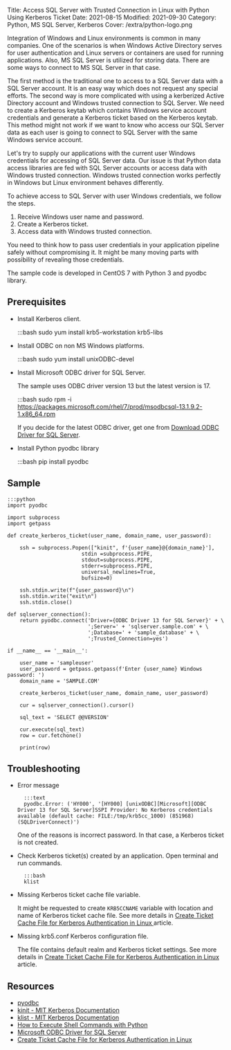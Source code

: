 Title: Access SQL Server with Trusted Connection in Linux with Python Using Kerberos Ticket
Date: 2021-08-15
Modified: 2021-09-30
Category: Python, MS SQL Server, Kerberos
Cover: /extra/python-logo.png

Integration of Windows and Linux environments is common in many companies. One of the scenarios is when Windows Active Directory serves for user authentication and Linux servers or containers are used for running applications. Also, MS SQL Server is utilized for storing data. 
There are some ways to connect to MS SQL Server in that case. 

The first method is the traditional one to access to a SQL Server data with a SQL Server account. It is an easy way which does not request any special efforts. The second way is more complicated with using a kerberized Active Directory account and Windows trusted connection to SQL Server. We need to create a Kerberos keytab which contains Windows service account credentials and generate a Kerberos ticket based on the Kerberos keytab. This method might not work if we want to know who access our SQL Server data as each user is going to connect to SQL Server with the same Windows service account. 

Let's try to supply our applications with the current user Windows credentials for accessing of SQL Server data. Our issue is that Python data access libraries are fed with SQL Server accounts or access data with Windows trusted connection. Windows trusted connection works perfectly in Windows but Linux environment behaves differently.

To achieve access to SQL Server with user Windows credentials, we follow the steps.

1. Receive Windows user name and password.
3. Create a Kerberos ticket.
4. Access data with Windows trusted connection.

You need to think how to pass user credentials in your application pipeline safely without compromising it. It might be many moving parts with possibility of revealing those credentials.

The sample code is developed in CentOS 7 with Python 3 and pyodbc library. 

## Prerequisites

   * Install Kerberos client.

        :::bash
        sudo yum install krb5-workstation krb5-libs

   * Install ODBC on non MS Windows platforms.

        :::bash
        sudo yum install unixODBC-devel

   * Install Microsoft ODBC driver for SQL Server.
      
      The sample uses ODBC driver version 13 but the latest version is 17. 

        :::bash
        sudo rpm -i https://packages.microsoft.com/rhel/7/prod/msodbcsql-13.1.9.2-1.x86_64.rpm

      If you decide for the latest ODBC driver, get one from [Download ODBC Driver for SQL Server](https://docs.microsoft.com/en-us/sql/connect/odbc/download-odbc-driver-for-sql-server).

   * Install Python pyodbc library

        :::bash
        pip install pyodbc

## Sample

    :::python
    import pyodbc
        
    import subprocess
    import getpass
    
    def create_kerberos_ticket(user_name, domain_name, user_password):
        
        ssh = subprocess.Popen(["kinit", f'{user_name}@{domain_name}'],
                            stdin =subprocess.PIPE,
                            stdout=subprocess.PIPE,
                            stderr=subprocess.PIPE,
                            universal_newlines=True,
                            bufsize=0)
     
        ssh.stdin.write(f"{user_password}\n")
        ssh.stdin.write("exit\n")
        ssh.stdin.close()
        
    def sqlserver_connection():
        return pyodbc.connect('Driver={ODBC Driver 13 for SQL Server}' + \
                              ';Server=' + 'sqlserver.sample.com' + \
                              ';Database=' + 'sample_database' + \
                              ';Trusted_Connection=yes')
    
    if __name__ == '__main__':
        
        user_name = 'sampleuser'
        user_password = getpass.getpass(f'Enter {user_name} Windows password: ')
        domain_name = 'SAMPLE.COM'
            
        create_kerberos_ticket(user_name, domain_name, user_password)
        
        cur = sqlserver_connection().cursor()
                
        sql_text = 'SELECT @@VERSION'
                   
        cur.execute(sql_text)
        row = cur.fetchone()
        
        print(row)

## Troubleshooting

* Error message

        :::text
        pyodbc.Error: ('HY000', '[HY000] [unixODBC][Microsoft][ODBC Driver 13 for SQL Server]SSPI Provider: No Kerberos credentials available (default cache: FILE:/tmp/krb5cc_1000) (851968) (SQLDriverConnect)')

    One of the reasons is incorrect password. In that case, a Kerberos ticket is not created.

* Check Kerberos ticket(s) created by an application. Open terminal and run commands.

        :::bash
        klist

* Missing Kerberos ticket cache file variable.

    It might be requested to create `KRB5CCNAME` variable with location and name of Kerberos ticket cache file. See more details in [Create Ticket Cache File for Kerberos Authentication in Linux ]({filename}/articles/create-ticket-cache-kerberos-authentication-linux.md) article.

* Missing krb5.conf Kerberos configuration file. 
  
    The file contains default realm and Kerberos ticket settings. See more details in [Create Ticket Cache File for Kerberos Authentication in Linux ]({filename}/articles/create-ticket-cache-kerberos-authentication-linux.md) article.

## Resources

* [pyodbc](https://github.com/mkleehammer/pyodbc)
* [kinit - MIT Kerberos Documentation](https://web.mit.edu/kerberos/krb5-1.12/doc/user/user_commands/kinit.html)
* [klist - MIT Kerberos Documentation](https://web.mit.edu/kerberos/krb5-1.12/doc/user/user_commands/klist.html)
* [How to Execute Shell Commands with Python](https://janakiev.com/blog/python-shell-commands/)
* [Microsoft ODBC Driver for SQL Server](https://docs.microsoft.com/en-us/sql/connect/odbc/microsoft-odbc-driver-for-sql-server)
* [Create Ticket Cache File for Kerberos Authentication in Linux ]({filename}/articles/create-ticket-cache-kerberos-authentication-linux.md)
